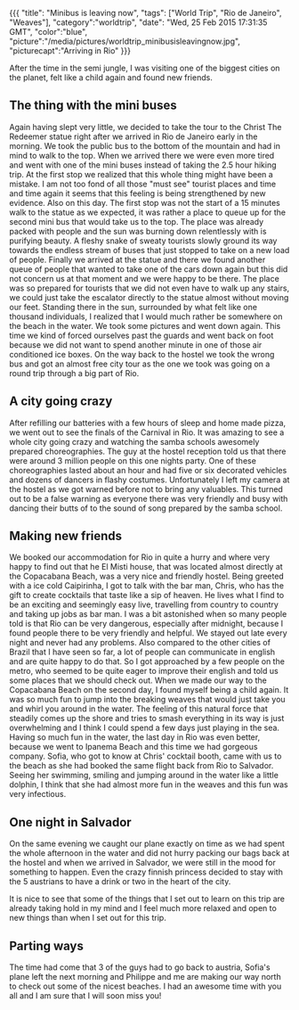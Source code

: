 {{{
  "title": "Minibus is leaving now",
  "tags": ["World Trip", "Rio de Janeiro", "Weaves"],
  "category":"worldtrip",
  "date": "Wed, 25 Feb 2015 17:31:35 GMT",
  "color":"blue",
  "picture":"/media/pictures/worldtrip_minibusisleavingnow.jpg",
  "picturecapt":"Arriving in Rio"
}}}

After the time in the semi jungle, I was visiting one of the biggest cities on the planet, felt like a child again and found new friends.
<!--more-->
## The thing with the mini buses
Again having slept very little, we decided to take the tour to the Christ The Redeemer statue right after we arrived in Rio de Janeiro early in the morning.
We took the public bus to the bottom of the mountain and had in mind to walk to the top. When we arrived there we were even more tired and
went with one of the mini buses instead of taking the 2.5 hour hiking trip. At the first stop we realized that this whole thing might have been
a mistake. I am not too fond of all those "must see" tourist places and time and time again it seems that this feeling is being strengthened
by new evidence. Also on this day. The first stop was not the start of a 15 minutes walk to the statue as we expected, it was rather a place
to queue up for the second mini bus that would take us to the top. The place was already packed with people and the sun was burning down
relentlessly with is purifying beauty. A fleshy snake of sweaty tourists slowly ground its way towards the endless stream of buses that
just stopped to take on a new load of people. Finally we arrived at the statue and there we found another queue of people that wanted to
take one of the cars down again but this did not concern us at that moment and we were happy to be there. The place was so prepared for
tourists that we did not even have to walk up any stairs, we could just take the escalator directly to the statue almost without moving our
feet. Standing there in the sun, surrounded by what felt like one thousand individuals, I realized that I would much rather be somewhere
on the beach in the water. We took some pictures and went down again. This time we kind of forced ourselves past the guards and went back on
foot because we did not want to spend another minute in one of those air conditioned ice boxes. On the way back to the hostel we took
the wrong bus and got an almost free city tour as the one we took was going on a round trip through a big part of Rio.

## A city going crazy
After refilling our batteries with a few hours of sleep and home made pizza, we went out to see the finals of the Carnival in Rio. It was
amazing to see a whole city going crazy and watching the samba schools awesomely prepared choreographies. The guy at the hostel reception
told us that there were around 3 million people on this one nights party. One of these choreographies lasted about an hour and had five or
six decorated vehicles and dozens of dancers in flashy costumes. Unfortunately I left my camera at the hostel as we got warned before not to
bring any valuables. This turned out to be a false warning as everyone there was very friendly and busy with dancing their butts of to the
sound of song prepared by the samba school.

## Making new friends
We booked our accommodation for Rio in quite a hurry and where very happy to find out that he El Misti house, that was located almost
directly at the Copacabana Beach, was a very nice and friendly hostel. Being greeted with a ice cold Caipirinha, I got to talk with
the bar man, Chris, who has the gift to create cocktails that taste like a sip of heaven. He lives what I find to be an exciting and seemingly
easy live, travelling from country to country and taking up jobs as bar man.
I was a bit astonished when so many people told is that Rio can be very dangerous, especially after midnight, because I found people there
to be very friendly and helpful. We stayed out late every night and never had any problems. Also compared to the other cities of Brazil
that I have seen so far, a lot of people can communicate in english and are quite happy to do that. So I got approached by a few people on
the metro, who seemed to be quite eager to improve their english and told us some places that we should check out.
When we made our way to the Copacabana Beach on the second day, I found myself being a child again. It was so much fun to jump into the
breaking weaves that would just take you and whirl you around in the water. The feeling of this natural force that steadily comes up the
shore and tries to smash everything in its way is just overwhelming and I think I could spend a few days just playing in the sea.
Having so much fun in the water, the last day in Rio was even better, because we went to Ipanema Beach and this time we had gorgeous company.
Sofia, who got to know at Chris' cocktail booth, came with us to the beach as she had booked the same flight back from Rio to Salvador.
Seeing her swimming, smiling and jumping around in the water like a little dolphin, I think that she had almost more fun in the weaves
and this fun was very infectious.

## One night in Salvador
On the same evening we caught our plane exactly on time as we had spent the whole afternoon in the water and did not hurry packing our bags
back at the hostel and when we arrived in Salvador, we were still in the mood for something to happen. Even the crazy finnish princess decided
to stay with the 5 austrians to have a drink or two in the heart of the city.

It is nice to see that some of the things that I set out to learn on this trip are already taking hold in my mind and I feel much more relaxed
and open to new things than when I set out for this trip.

## Parting ways
The time had come that 3 of the guys had to go back to austria, Sofia's plane left the next morning and Philippe and me are making our way north
to check out some of the nicest beaches. I had an awesome time with you all and I am sure that I will soon miss you!

<!--gallery:media/pictures/minibusisleavingnow-->

